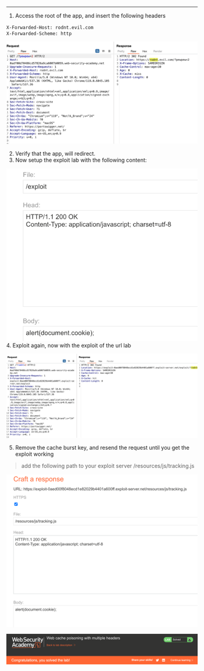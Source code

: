 
---

1. Access the root of the app, and insert the following headers

```
X-Forwarded-Host: rodnt.evil.com
X-Forwarded-Scheme: http
```

![](/static/img/Pasted_image_20231115182559.png)

2. Verify that the app, will redirect.
3. Now setup the exploit lab with the following content:

![](/static/img/Pasted_image_20231115183247.png)
4. Exploit again, now with the exploit of the url lab

![](/static/img/Pasted_image_20231115183326.png)

5. Remove the cache burst key, and resend the request until you get the exploit working

> add the following path to your exploit server /resources/js/tracking.js

![](/static/img/Pasted_image_20231115184941.png)


![](/static/img/Pasted_image_20231115184912.png)


